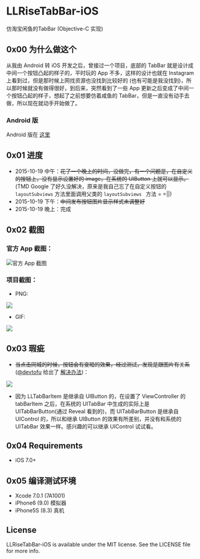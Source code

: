 # LLRiseTabBar-iOS
仿淘宝闲鱼的TabBar (Objective-C 实现)

## 0x00 为什么做这个
从我由 Android 转 iOS 开发之后，曾接过一个项目，底部的 TabBar 就是设计成中间一个按钮凸起的样子的，平时玩的 App 不多，这样的设计也就在 Instagram 上看到过，但是那时候上网找资源也没找到比较好的 (也有可能是我没找到)，所以那时候就没有做得很好，到后来，突然看到了一些 App 更新之后变成了中间一个按钮凸起的样子，想起了之前想要仿着咸鱼的 TabBar，但是一直没有动手去做，所以现在就动手开始做了。

### Android 版
Android 版在 [这里](https://github.com/NoCodeNoWife/LLRiseTabBar-Android)

## 0x01 进度
- 2015-10-19 中午：~~花了一个晚上的时间，没做完，有一个问题是，在自定义的按钮上，没有显示设置好的 image，在系统的 UIButton 上就可以显示。~~ (TMD Google 了好久没解决，原来是我自己忘了在自定义按钮的 ``layoutSubviews`` 方法里面调用父类的 ``layoutSubviews `` 方法 = =||)
- 2015-10-19 下午：~~中间发布按钮图片显示样式未调整好~~
- 2015-10-19 晚上：完成

## 0x02 截图
### 官方 App 截图：
![官方 App 截图](https://github.com/NoCodeNoWife/LLRiseTabBar-iOS/blob/master/Screenshot/Official.png)

### 项目截图：
- PNG:

![](https://github.com/NoCodeNoWife/LLRiseTabBar-iOS/blob/master/Screenshot/LLRiseTabBar-iOS.png)

- GIF:

![](https://github.com/NoCodeNoWife/LLRiseTabBar-iOS/blob/master/Screenshot/llrisedemo.gif)

## 0x03 瑕疵
- ~~当点击同城的时候，按钮会有变暗的效果，经过测试，发现是跟图片有关系~~ ([@devtofu](https://github.com/devtofu) 给出了 [解决办法](https://github.com/NoCodeNoWife/LLRiseTabBar-iOS/issues/1))：

![](https://github.com/NoCodeNoWife/LLRiseTabBar-iOS/blob/master/Screenshot/flaw.png)

- 因为 LLTabBarItem 是继承自 UIButton 的，在设置了 ViewController 的 tabBarItem 之后，在系统的 UITabBar 中生成的实际上是 UITabBarButton(通过 Reveal 看到的)，而 UITabBarButton 是继承自 UIControl 的，所以和继承 UIButton 的效果有所差别，并没有和系统的 UITabBar 效果一样。感兴趣的可以继承 UIControl 试试看。

## 0x04 Requirements
- iOS 7.0+

## 0x05 编译测试环境
- Xcode 7.0.1 (7A1001)
- iPhone6 (9.0) 模拟器
- iPhone5S (8.3) 真机

## License
LLRiseTabBar-iOS is available under the MIT license. See the LICENSE file for more info.
